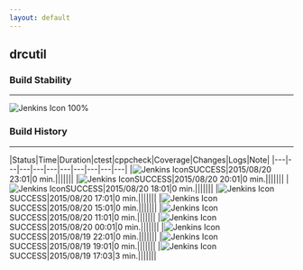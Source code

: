 ```yaml
---
layout: default
---
```

## drcutil
### Build Stability
___
![Jenkins Icon](http://jenkinshrg.github.io/images/48x48/health-80plus.png)
100%
  
### Build History
___
|Status|Time|Duration|<span class='badge'>ctest</span>|<span class='badge'>cppcheck</span>|Coverage|Changes|Logs|Note|
|---|---|---|---|---|---|---|---|---|---|
|![Jenkins Icon](http://jenkinshrg.github.io/images/24x24/blue.png)SUCCESS|2015/08/20 23:01|0 min.|||||||
|![Jenkins Icon](http://jenkinshrg.github.io/images/24x24/blue.png)SUCCESS|2015/08/20 20:01|0 min.|||||||
|![Jenkins Icon](http://jenkinshrg.github.io/images/24x24/blue.png)SUCCESS|2015/08/20 18:01|0 min.|||||||
|![Jenkins Icon](http://jenkinshrg.github.io/images/24x24/blue.png)SUCCESS|2015/08/20 17:01|0 min.|||||||
|![Jenkins Icon](http://jenkinshrg.github.io/images/24x24/blue.png)SUCCESS|2015/08/20 15:01|0 min.|||||||
|![Jenkins Icon](http://jenkinshrg.github.io/images/24x24/blue.png)SUCCESS|2015/08/20 11:01|0 min.|||||||
|![Jenkins Icon](http://jenkinshrg.github.io/images/24x24/blue.png)SUCCESS|2015/08/20 00:01|0 min.|||||||
|![Jenkins Icon](http://jenkinshrg.github.io/images/24x24/blue.png)SUCCESS|2015/08/19 22:01|0 min.|||||||
|![Jenkins Icon](http://jenkinshrg.github.io/images/24x24/blue.png)SUCCESS|2015/08/19 19:01|0 min.|||||||
|![Jenkins Icon](http://jenkinshrg.github.io/images/24x24/blue.png)SUCCESS|2015/08/19 17:03|3 min.|||||||
